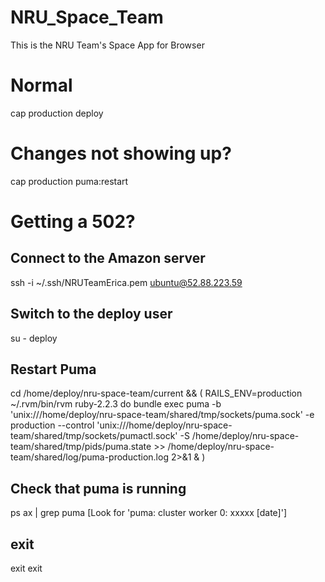 # NRU_Space_Team
This is the NRU Team's Space App for Browser

# Normal
cap production deploy

# Changes not showing up?
cap production puma:restart

# Getting a 502?
## Connect to the Amazon server
ssh -i ~/.ssh/NRUTeamErica.pem ubuntu@52.88.223.59

## Switch to the deploy user
su - deploy

## Restart Puma
cd /home/deploy/nru-space-team/current && ( RAILS_ENV=production ~/.rvm/bin/rvm ruby-2.2.3 do bundle exec puma -b 'unix:///home/deploy/nru-space-team/shared/tmp/sockets/puma.sock'  -e production  --control 'unix:///home/deploy/nru-space-team/shared/tmp/sockets/pumactl.sock' -S /home/deploy/nru-space-team/shared/tmp/pids/puma.state  >> /home/deploy/nru-space-team/shared/log/puma-production.log 2>&1 & )

## Check that puma is running
ps ax | grep puma
[Look for 'puma: cluster worker 0: xxxxx [date]']

## exit
exit
exit